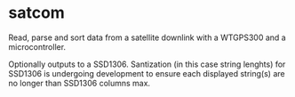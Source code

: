 # satcom
Read, parse and sort data from a satellite downlink with a WTGPS300 and a microcontroller.

Optionally outputs to a SSD1306. Santization (in this case string lenghts) for SSD1306 is undergoing
development to ensure each displayed string(s) are no longer than SSD1306 columns max.
